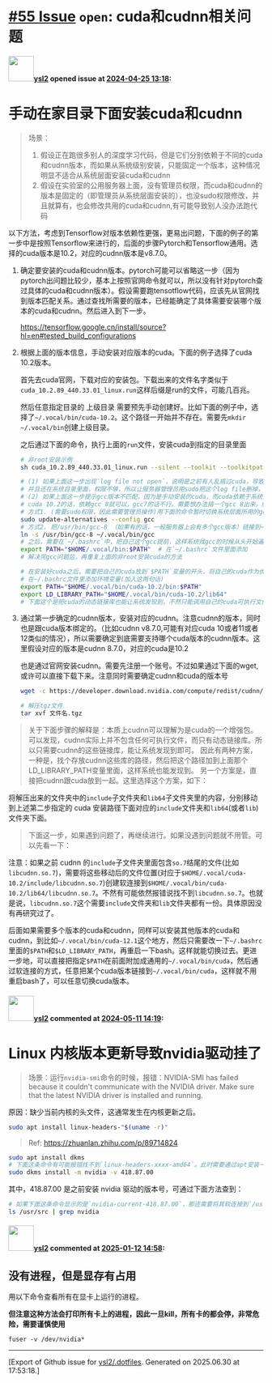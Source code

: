 # [\#55 Issue](https://github.com/ysl2/.dotfiles/issues/55) `open`: cuda和cudnn相关问题

#### <img src="https://avatars.githubusercontent.com/u/39717545?u=3a56d7b47e1688f70c83e440ba0835f8d24c43e3&v=4" width="50">[ysl2](https://github.com/ysl2) opened issue at [2024-04-25 13:18](https://github.com/ysl2/.dotfiles/issues/55):

# 手动在家目录下面安装cuda和cudnn

> 场景：
> 1. 假设正在跑很多别人的深度学习代码，但是它们分别依赖于不同的cuda和cudnn版本，而如果从系统级别安装，只能固定一个版本，这种情况明显不适合从系统层面安装cuda和cudnn
> 2. 假设在实验室的公用服务器上面，没有管理员权限，而cuda和cudnn的版本是固定的（即管理员从系统层面安装的），也没sudo权限修改，并且就算有，也会修改共用的cuda和cudnn,有可能导致别人没办法跑代码

以下方法，考虑到Tensorflow对版本依赖性更强，更易出问题，下面的例子的第一步中是按照Tensorflow来进行的，后面的步骤Pytorch和Tensorflow通用。选择的cuda版本是10.2，对应的cudnn版本是v8.7.0。

1. 确定要安装的cuda和cudnn版本。pytorch可能可以省略这一步（因为pytorch出问题比较少，基本上按照官网命令就可以，所以没有针对pytorch查过具体的cuda和cudnn版本）。假设需要跑tensotflow代码，应该先从官网找到版本匹配关系。通过查找所需要的版本，已经能确定了具体需要安装哪个版本的cuda和cudnn。然后进入到下一步。

   https://tensorflow.google.cn/install/source?hl=en#tested_build_configurations

2. 根据上面的版本信息，手动安装对应版本的cuda。下面的例子选择了cuda 10.2版本。

    首先去cuda官网，下载对应的安装包。下载出来的文件名字类似于`cuda_10.2.89_440.33.01_linux.run`这样后缀是run的文件，可能几百兆。

   然后任意指定目录的 上级目录 需要预先手动创建好。比如下面的例子中，选择了`~/.vocal/bin/cuda-10.2`。这个路径一开始并不存在。需要先`mkdir ~/.vocal/bin`创建上级目录。

    之后通过下面的命令，执行上面的`run`文件，安装cuda到指定的目录里面

   ```bash
   # 非root安装示例
   sh cuda_10.2.89_440.33.01_linux.run --silent --toolkit --toolkitpath=$HOME/.vocal/bin/cuda-10.2 --defaultroot=$HOME/.vocal/bin/cuda-10.2

   # (1) 如果上面这一步出现`log file not open`，说明是之前有人乱搞过cuda，导致产生了日志文件，
   # 并且还在系统目录里面，权限不够，所以让服务器管理员用sudo把这个log file删掉，再重复一次上面的步骤
   # (2) 如果上面这一步提示gcc版本不匹配，因为是手动安装的cuda，而cuda依赖于系统里面的gcc。gcc版本太低也不行。
   # cuda 10.2的话，依赖gcc 8就可以，gcc7的话不行。需要想办法搞一个gcc 8出来。解决方法如下：
   # 方式1. (需要sudo权限，因此需要管理员操作)用下面的命令暂时切换系统层面所用的gcc版本。这样会影响到其他人
   sudo update-alternatives --config gcc
   # 方式2. 把/usr/bin/gcc-8 （如果有的话，一般服务器上会有多个gcc版本）链接到~/.vocal/bin/gcc,即我们自己家目录下面的gcc来作为默认的gcc。
   ln -s /usr/bin/gcc-8 ~/.vocal/bin/gcc
   # 之后，需要在`~/.bashrc`中，把自己这个gcc提前，这样系统找gcc的时候从头开始遍历`$PATH`，会先找到自己的gcc作为默认gcc
   export PATH="$HOME/.vocal/bin:$PATH"  # 在`~/.bashrc`文件里面添加
   # 解决完gcc问题后，再重复上面的非root安装cuda的方法

   # 在安装好cuda之后，需要把自己的cuda放到`$PATH`变量的开头，将自己的cuda作为优先找到的，从而规避掉系统的cuda
   # 在~/.bashrc文件里添加环境变量(加入这两句话)
   export PATH="$HOME/.vocal/bin/cuda-10.2/bin:$PATH"
   export LD_LIBRARY_PATH="$HOME/.vocal/bin/cuda-10.2/lib64"
   # 下面这个是把cuda的动态链接库也能让系统发现到，不然只能调用自己的cuda可执行文件，但是对应的库找不到的话，也会出问题。
   ```

4. 通过第一步确定的cudnn版本，安装对应的cudnn。注意cudnn的版本，同时也是跟cuda版本绑定的。（比如cudnn v8.7.0,可能有对应cuda 10或者11或者12类似的情况），所以需要确定到底需要支持哪个cuda版本的cudnn版本。这里假设对应的版本是cudnn 8.7.0，对应的cuda是10.2

    也是通过官网安装cudnn。需要先注册一个账号。不过如果通过下面的wget,或许可以直接下载下来。注意同时需要确定cudnn和cuda的版本号

   ```bash
   wget -c https://developer.download.nvidia.com/compute/redist/cudnn/v8.7.0/local_installers/10.2/cudnn-linux-x86_64-8.7.0.84_cuda10-archive.tar.xz

   # 解压tgz文件
   tar xvf 文件名.tgz
   ```

> 关于下面步骤的解释是：本质上cudnn可以理解为是cuda的一个增强包。可以发现，cudnn实际上并不包含任何可执行文件，而只有动态链接库。所以只需要cudnn的这些链接库，能让系统发现到即可。
> 因此有两种方案，一种是，找个存放cudnn这些库的路径，然后把这个路径加到上面那个LD_LIBRARY_PATH变量里面，这样系统也能发现到。
> 另一个方案是，直接把cudnn跟cuda放到一起。这里选择这个方案，如下：

将解压出来的文件夹中的`include`子文件夹和`lib64`子文件夹里的内容，分别移动到上述第二步指定的 cuda 安装路径下面对应的`include`文件夹和`lib64`(或者`lib`)文件夹下面。

> 下面这一步，如果遇到问题了，再继续进行。如果没遇到问题就不用管。可以先看一下：

注意：如果之前 cudnn 的`include`子文件夹里面包含`so.7`结尾的文件(比如`libcudnn.so.7`)，需要将这些移动后的文件位置(对应于`$HOME/.vocal/cuda-10.2/include/libcudnn.so.7`)创建软连接到`$HOME/.vocal/bin/cuda-10.2/lib64/libcudnn.so.7`。不然有可能依然报错说找不到`libcudnn.so.7`。也就是说，`libcudnn.so.7`这个需要`include`文件夹和`lib`文件夹都有一份。具体原因没有再研究过了。


后面如果需要多个版本的cuda和cudnn，同样可以安装其他版本的cuda和cudnn，到比如`~/.vocal/bin/cuda-12.1`这个地方，然后只需要改一下`~/.bashrc`里面的`$PATH`和`$LD_LIBRARY_PATH`，再重启一下bash。这样就能切换过去。更进一步地，可以直接把指定`$PATH`在前面附加成通用的`~/.vocal/bin/cuda`，然后通过软连接的方式，任意把某个cuda版本链接到`~/.vocal/bin/cuda`，这样就不用重启bash了，可以任意切换cuda版本。

#### <img src="https://avatars.githubusercontent.com/u/39717545?u=3a56d7b47e1688f70c83e440ba0835f8d24c43e3&v=4" width="50">[ysl2](https://github.com/ysl2) commented at [2024-05-11 14:19](https://github.com/ysl2/.dotfiles/issues/55#issuecomment-2105845733):

# Linux 内核版本更新导致nvidia驱动挂了

> 场景：运行`nvidia-smi`命令的时候，报错：NVIDIA-SMI has failed because it couldn't communicate with the NVIDIA driver.  Make sure that the latest NVIDIA driver is installed and running.

原因：缺少当前内核的头文件，这通常发生在内核更新之后。

```bash
sudo apt install linux-headers-"$(uname -r)"
```

> Ref: https://zhuanlan.zhihu.com/p/89714824

```bash
sudo apt install dkms
# 下面这条命令有可能报错找不到`linux-headers-xxxx-amd64`。此时需要通过apt安装一下。
sudo dkms install -m nvidia -v 418.87.00
```

其中，418.87.00 是之前安装 nvidia 驱动的版本号，可通过下面方法查到：

```bash
# 如果下面这条命令显示的是`nvidia-current-418.87.00`，那还需要将其软连接到`/usr/src/nvidia-418.87.00`
ls /usr/src | grep nvidia
```

#### <img src="https://avatars.githubusercontent.com/u/39717545?u=3a56d7b47e1688f70c83e440ba0835f8d24c43e3&v=4" width="50">[ysl2](https://github.com/ysl2) commented at [2025-01-12 14:58](https://github.com/ysl2/.dotfiles/issues/55#issuecomment-2585766978):

## 没有进程，但是显存有占用

用以下命令查看所有在显卡上运行的进程。

**但注意这种方法会打印所有卡上的进程，因此一旦kill，所有卡的都会停，非常危险，需要谨慎使用**

```
fuser -v /dev/nvidia*
```


-------------------------------------------------------------------------------



[Export of Github issue for [ysl2/.dotfiles](https://github.com/ysl2/.dotfiles). Generated on 2025.06.30 at 17:53:18.]
